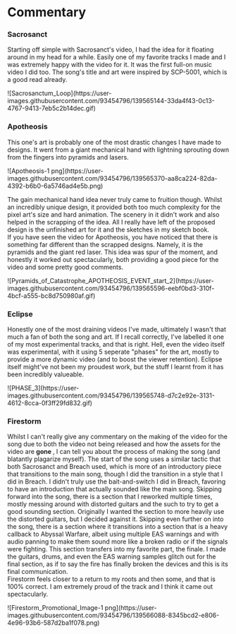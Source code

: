 <h1> Commentary </h1>

<h3>Sacrosanct</h3>

<p> Starting off simple with Sacrosanct's video, I had the idea for it floating around in my head for a while. Easily one of my favorite tracks I made and I was extremely happy with the video for it. It was the first full-on music video I did too. The song's title and art were inspired by SCP-5001, which is a good read already. </p>
![Sacrosanctum_Loop](https://user-images.githubusercontent.com/93454796/139565144-33da4f43-0c13-4767-9413-7eb5c2b14dec.gif)

<h3>Apotheosis</h3>

<p>This one's art is probably one of the most drastic changes I have made to designs. It went from a giant mechanical hand with lightning sprouting down from the fingers into pyramids and lasers. </p>
![Apotheosis-1 png](https://user-images.githubusercontent.com/93454796/139565370-aa8ca224-82da-4392-b6b0-6a5746ad4e5b.png)
<p>The gain mechanical hand idea never truly came to fruition though. Whilst an incredibly unique design, it provided both too much complexity for the pixel art's size and hard animation. The scenery in it didn't work and also helped in the scrapping of the idea. All I really have left of the proposed design is the unfinished art for it and the sketches in my sketch book. <br>
  If you have seen the video for Apotheosis, you have noticed that there is something far different than the scrapped designs. Namely, it is the pyramids and the giant red laser. This idea was spur of the moment, and honestly it worked out spectacularly, both providing a good piece for the video and some pretty good comments. </p>
  ![Pyramids_of_Catastrophe_APOTHEOSIS_EVENT_start_2](https://user-images.githubusercontent.com/93454796/139565596-eebf0bd3-310f-4bcf-a555-bc8d750980af.gif)

<h3> Eclipse </h3>

<p> Honestly one of the most draining videos I've made, ultimately I wasn't that much a fan of both the song and art. If I recall correctly, I've labelled it one of my most experimental tracks, and that is right. Hell, even the video itself was experimental, with it using 5 seperate "phases" for the art, mostly to provide a more dynamic video (and to boost the viewer retention). Eclipse itself might've not been my proudest work, but the stuff I learnt from it has been incredibly valueable. </p>
![PHASE_3](https://user-images.githubusercontent.com/93454796/139565748-d7c2e92e-3131-4612-8cca-0f3ff29fd832.gif)

<h3>Firestorm</h3>

<p>Whilst I can't really give any commentary on the making of the video for the song due to both the video not being released and how the assets for the video are <strong> gone </strong>, I can tell you about the process of making the song (and blatantly plagarize myself). The start of the song uses a similar tactic that both Sacrosanct and Breach used, which is more of an introductory piece that transitions to the main song, though I did the transition in a style that I did in Breach. I didn't truly use the bait-and-switch I did in Breach, favoring to have an introduction that actually sounded like the main song. Skipping forward into the song, there is a section that I reworked multiple times, mostly messing around with distorted guitars and the such to try to get a good sounding section. Originally I wanted the section to more heavily use the distorted guitars, but I decided against it. Skipping even further on into the song, there is a section where it transitions into a section that is a heavy callback to Abyssal Warfare, albeit using multiple EAS warnings and with audio panning to make them sound more like a broken radio or if the signals were fighting. This section transfers into my favorite part, the finale. I made the guitars, drums, and even the EAS warning samples glitch out for the final section, as if to say the fire has finally broken the devices and this is its final communication. <br>
  Firestorm feels closer to a return to my roots and then some, and that is 100% correct. I am extremely proud of the track and I think it came out spectacularly.  </p>
  ![Firestorm_Promotional_Image-1 png](https://user-images.githubusercontent.com/93454796/139566088-8345bcd2-e806-4e96-93b6-587d2ba1f078.png)
